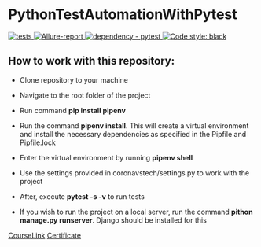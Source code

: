 # PythonTestAutomationWithPytest
<a href="https://github.com/Badx86/PythonTestAutomationWithPytest/actions/workflows/TestAutomationWithPytest.yml">
    <img alt="tests" src="https://github.com/Badx86/PythonTestAutomationWithPytest/actions/workflows/TestAutomationWithPytest.yml/badge.svg">
</a>
<a href="https://badx86.github.io/PythonTestAutomationWithPytest/">
    <img alt="Allure-report" src="https://img.shields.io/badge/Allure%20Report-deployed-green">
</a>
<a href="https://pypi.org/project/pytest">
    <img alt="dependency - pytest" src="https://img.shields.io/badge/dependency-pytest-blue?logo=pytest&logoColor=white">
</a>
<a href="https://github.com/psf/black">
    <img alt="Code style: black" src="https://img.shields.io/badge/code%20style-black-000000.svg">
</a>

## How to work with this repository:

- Clone repository to your machine

- Navigate to the root folder of the project

- Run command **pip install pipenv**

- Run the command **pipenv install**. This will create a virtual environment and install the necessary dependencies as specified in the Pipfile and Pipfile.lock

- Enter the virtual environment by running **pipenv shell**

- Use the settings provided in coronavstech/settings.py to work with the project

- After, execute **pytest -s -v** to run tests

- If you wish to run the project on a local server, run the command **pithon manage.py runserver**. Django should be installed for this



[CourseLink](https://www.udemy.com/course/pytest-course/)
[Сertificate](https://drive.google.com/file/d/1ytop4HcqFgXz6wKZdwvGkiDZAzQlQigD/view?usp=sharing)
